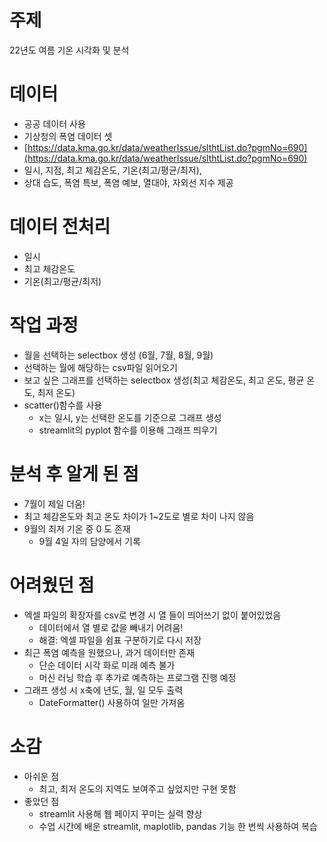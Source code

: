 # 주제
22년도 여름 기온 시각화 및 분석


# 데이터
- 공공 데이터 사용
- 기상청의 폭염 데이터 셋
- [https://data.kma.go.kr/data/weatherIssue/slthtList.do?pgmNo=690](https://data.kma.go.kr/data/weatherIssue/slthtList.do?pgmNo=690)
- 일시, 지점, 최고 체감온도, 기온(최고/평균/최저),
- 상대 습도, 폭염 특보, 폭염 예보, 열대야, 자외선 지수 제공



# 데이터 전처리
- 일시
- 최고 체감온도
- 기온(최고/평균/최저)



# 작업 과정
- 월을 선택하는 selectbox 생성 (6월, 7월, 8월, 9월)
- 선택하는 월에 해당하는 csv파일 읽어오기
- 보고 싶은 그래프를 선택하는 selectbox 생성(최고 체감온도, 최고 온도, 평균 온도, 최저 온도)
- scatter()함수를 사용
    - x는 일시, y는 선택한 온도를 기준으로 그래프 생성
    - streamlit의 pyplot 함수를 이용해 그래프 띄우기
    


# 분석 후 알게 된 점
- 7월이 제일 더움!
- 최고 체감온도와 최고 온도 차이가 1~2도로 별로 차이 나지 않음
- 9월의 최저 기온 중 0 도 존재
    - 9월 4일 자의 담양에서 기록
    


# 어려웠던 점
- 엑셀 파일의 확장자를 csv로 변경 시 열 들이 띄어쓰기 없이 붙어있었음
    - 데이터에서 열 별로 값을 빼내기 어려움!
    - 해결: 엑셀 파일을 쉼표 구분하기로 다시 저장
- 최근 폭염 예측을 원했으나, 과거 데이터만 존재
    - 단순 데이터 시각 화로 미래 예측 불가
    - 머신 러닝 학습 후 추가로 예측하는 프로그램 진행 예정
- 그래프 생성 시 x축에 년도, 월, 일 모두 출력
    - DateFormatter() 사용하여 일만 가져옴



# 소감
- 아쉬운 점
    - 최고, 최저 온도의 지역도 보여주고 싶었지만 구현 못함
- 좋았던 점
    - streamlit 사용해 웹 페이지 꾸미는 실력 향상
    - 수업 시간에 배운 streamlit, maplotlib, pandas 기능 한 번씩 사용하여 복습
